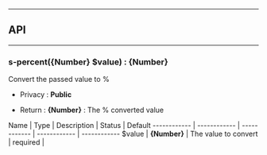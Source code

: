 


-----------------------------
## API
-----------------------------

### s-percent({Number} $value) : {Number}
Convert the passed value to %

- Privacy : **Public**

- Return : **{Number}** : The % converted value

Name | Type | Description | Status | Default
------------ | ------------ | ------------ | ------------ | ------------
$value | **{Number}** | The value to convert | required | 



